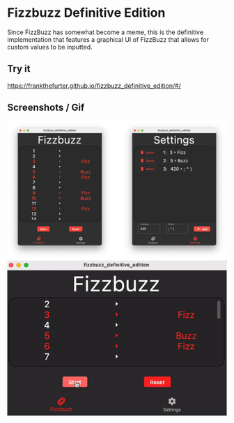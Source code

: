 # Fizzbuzz Definitive Edition

Since FizzBuzz has somewhat become a meme, this is the definitive implementation that features a graphical UI of FizzBuzz that allows for custom values to be inputted.
## Try it
https://frankthefurter.github.io/fizzbuzz_definitive_edition/#/
## Screenshots / Gif
![My Image](screenshots/screen_1.png)
![](https://github.com/FranktheFurter/fizzbuzz_definitive_edition/blob/master/screenshots/video_1.gif)
